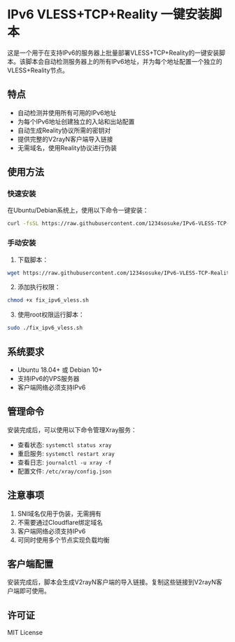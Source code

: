 # IPv6 VLESS+TCP+Reality 一键安装脚本

这是一个用于在支持IPv6的服务器上批量部署VLESS+TCP+Reality的一键安装脚本。该脚本会自动检测服务器上的所有IPv6地址，并为每个地址配置一个独立的VLESS+Reality节点。

## 特点

- 自动检测并使用所有可用的IPv6地址
- 为每个IPv6地址创建独立的入站和出站配置
- 自动生成Reality协议所需的密钥对
- 提供完整的V2rayN客户端导入链接
- 无需域名，使用Reality协议进行伪装

## 使用方法

### 快速安装

在Ubuntu/Debian系统上，使用以下命令一键安装：

```bash
curl -fsSL https://raw.githubusercontent.com/1234sosuke/IPv6-VLESS-TCP-Reality/main/fix_ipv6_vless.sh | bash
```

### 手动安装

1. 下载脚本：

```bash
wget https://raw.githubusercontent.com/1234sosuke/IPv6-VLESS-TCP-Reality/main/fix_ipv6_vless.sh
```

2. 添加执行权限：

```bash
chmod +x fix_ipv6_vless.sh
```

3. 使用root权限运行脚本：

```bash
sudo ./fix_ipv6_vless.sh
```

## 系统要求

- Ubuntu 18.04+ 或 Debian 10+
- 支持IPv6的VPS服务器
- 客户端网络必须支持IPv6

## 管理命令

安装完成后，可以使用以下命令管理Xray服务：

- 查看状态: `systemctl status xray`
- 重启服务: `systemctl restart xray`
- 查看日志: `journalctl -u xray -f`
- 配置文件: `/etc/xray/config.json`

## 注意事项

1. SNI域名仅用于伪装，无需拥有
2. 不需要通过Cloudflare绑定域名
3. 客户端网络必须支持IPv6
4. 可同时使用多个节点实现负载均衡

## 客户端配置

安装完成后，脚本会生成V2rayN客户端的导入链接。复制这些链接到V2rayN客户端即可使用。

## 许可证

MIT License